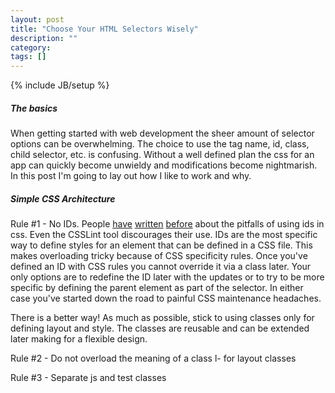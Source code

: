 ```yaml
---
layout: post
title: "Choose Your HTML Selectors Wisely"
description: ""
category: 
tags: []
---
```

{% include JB/setup %}
##### The basics
When getting started with web development the sheer amount of selector options can be overwhelming. The choice to use the tag name, id, class, child selector, etc. is confusing. Without a well defined plan the css for an app can quickly become unwieldy and modifications become nightmarish. In this post I'm going to lay out how I like to work and why.

##### Simple CSS Architecture
Rule #1 - No IDs. People [have](http://oli.jp/2011/ids/) [written](http://screwlewse.com/2010/07/dont-use-id-selectors-in-css/) [before](https://github.com/stubbornella/csslint/wiki/Disallow-IDs-in-selectors) about the pitfalls of using ids in css. Even the CSSLint tool discourages their use. IDs are the most specific way to define styles for an element that can be defined in a CSS file. This makes overloading tricky because of CSS specificity rules. Once you've defined an ID with CSS rules you cannot override it via a class later. Your only options are to redefine the ID later with the updates or to try to be more specific by defining the parent element as part of the selector. In either case you've started down the road to painful CSS maintenance headaches.

There is a better way! As much as possible, stick to using classes only for defining layout and style. The classes are reusable and can be extended later making for a flexible design.

Rule #2 - Do not overload the meaning of a class
l- for layout classes

Rule #3 - Separate js and test classes
